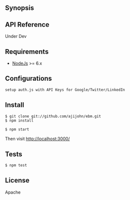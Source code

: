## Synopsis


## API Reference

Under Dev

## Requirements

* [NodeJs](http://nodejs.org) >= 6.x

## Configurations

```sh
setup auth.js with API Keys for Google/Twitter/LinkedIn
```


## Install

```sh
$ git clone git://github.com/ajijohn/ebm.git
$ npm install
```
```sh
$ npm start
```

Then visit [http://localhost:3000/](http://localhost:3000/)

## Tests

```sh
$ npm test
```

## License

Apache